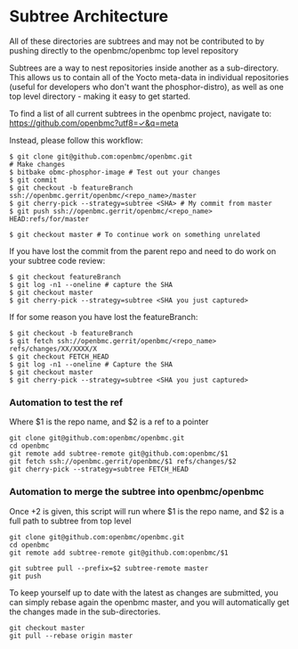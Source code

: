 # Subtree Architecture

All of these directories are subtrees and may not be contributed to by pushing
directly to the openbmc/openbmc top level repository

Subtrees are a way to nest repositories inside another as a sub-directory. This
allows us to contain all of the Yocto meta-data in individual repositories
(useful for developers who don't want the phosphor-distro), as well as one top
level directory - making it easy to get started.

To find a list of all current subtrees in the openbmc project, navigate to:
https://github.com/openbmc?utf8=✓&q=meta

Instead, please follow this workflow:
```
$ git clone git@github.com:openbmc/openbmc.git
# Make changes
$ bitbake obmc-phosphor-image # Test out your changes
$ git commit
$ git checkout -b featureBranch ssh://openbmc.gerrit/openbmc/<repo_name>/master
$ git cherry-pick --strategy=subtree <SHA> # My commit from master
$ git push ssh://openbmc.gerrit/openbmc/<repo_name> HEAD:refs/for/master

$ git checkout master # To continue work on something unrelated
```

If you have lost the commit from the parent repo and need to do work on your
subtree code review:
```
$ git checkout featureBranch
$ git log -n1 --oneline # capture the SHA
$ git checkout master
$ git cherry-pick --strategy=subtree <SHA you just captured>
```

If for some reason you have lost the featureBranch:
```
$ git checkout -b featureBranch
$ git fetch ssh://openbmc.gerrit/openbmc/<repo_name> refs/changes/XX/XXXX/X
$ git checkout FETCH_HEAD
$ git log -n1 --oneline # Capture the SHA
$ git checkout master
$ git cherry-pick --strategy=subtree <SHA you just captured>
```

### Automation to test the ref
Where $1 is the repo name, and $2 is a ref to a pointer
```
git clone git@github.com:openbmc/openbmc.git
cd openbmc
git remote add subtree-remote git@github.com:openbmc/$1
git fetch ssh://openbmc.gerrit/openbmc/$1 refs/changes/$2
git cherry-pick --strategy=subtree FETCH_HEAD
```

### Automation to merge the subtree into openbmc/openbmc
Once +2 is given, this script will run where $1 is the repo name, and $2 is a
full path to subtree from top level
```
git clone git@github.com:openbmc/openbmc.git
cd openbmc
git remote add subtree-remote git@github.com:openbmc/$1

git subtree pull --prefix=$2 subtree-remote master
git push
```

To keep yourself up to date with the latest as changes are submitted, you can
simply rebase again the openbmc master, and you will automatically get the
changes made in the sub-directories.
```
git checkout master
git pull --rebase origin master
```
